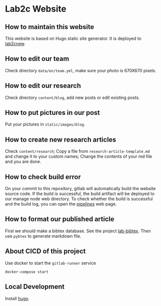 # Lab2c Website

## How to maintain this website

This website is based on Hugo static site generator.
It is deployed to [lab2cnew](http://10.8.4.170/lab2cnew/).

## How to edit our team
Check directory `data/en/team.yml`, make sure your photo is 670X670 pixels.

## How to edit our research
Check directory `content/blog`, add new posts or edit existing posts.

## How to put pictures in our post
Put your pictures in `static/images/blog`.

## How to create new research articles
Check `content/research`; Copy a file from `research-article-template.md` and change it to your custom names; Change the contents of your md file and you are done.

## How to check build error
On your commit to this repository, gitlab will automatically build the website source code. If the build is 
successful, the build artifact will be deployed to our manage node web directory. To check whether the build is successful and
the build log, you can
open the [pipelines](http://10.8.4.170:88/zhaofeng-shu33/lab2cnew/pipelines) web page.

## How to format our published article
First we should make a bibtex database. See the project [lab-bibtex](http://10.8.4.170:88/zhaofeng-shu33/lab-bibtex).
Then use `pybtex` to generate markdown file.

## About CICD of this project
Use docker to start the `gitlab-runner` service
```shell
docker-compose start
```
## Local Development
Install [hugo](https://gohugo.io/getting-started/installing/).
